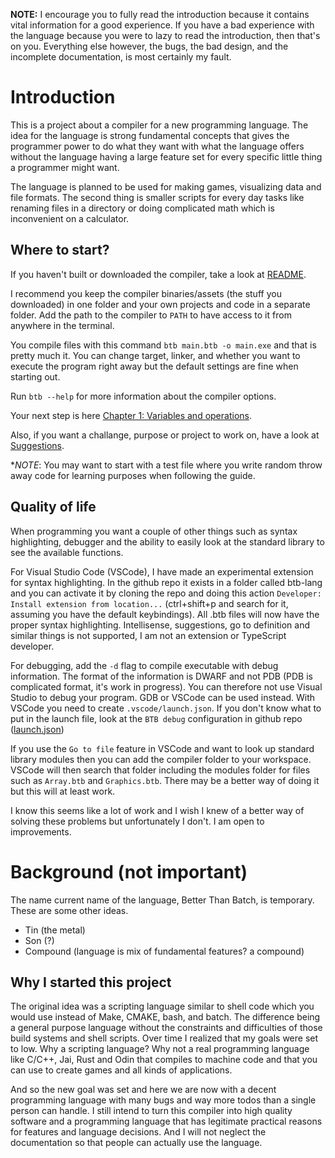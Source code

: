 **NOTE:** I encourage you to fully read the introduction because it contains vital information for a good experience. If you have a bad experience with the language because you were to lazy to read the introduction, then that's on you. Everything else however, the bugs, the bad design, and the incomplete documentation, is most certainly my fault.

# Introduction
This is a project about a compiler for a new programming language. The idea for the language is strong fundamental concepts that gives the programmer power to do what they want with what the language offers without the language having a large feature set for every specific little thing a programmer might want.

The language is planned to be used for making games, visualizing data and file formats. The second thing is smaller scripts for every day tasks like renaming files in a directory or doing complicated math which is inconvenient on a calculator.

## Where to start?
If you haven't built or downloaded the compiler, take a look at [README](/README.md).

I recommend you keep the compiler binaries/assets (the stuff you downloaded) in one folder and your own projects and code in a separate folder. Add the path to the compiler to `PATH` to have access to it from anywhere in the terminal.

You compile files with this command `btb main.btb -o main.exe` and that is pretty much it. You can change target, linker, and whether you want to execute the program right away but the default settings are fine when starting out.

Run `btb --help` for more information about the compiler options.

Your next step is here [Chapter 1: Variables and operations](/docs/guide/01-Variables%20and%20operations.md).

Also, if you want a challange, purpose or project to work on, have a look at [Suggestions](/docs/suggestions.md).

**NOTE*: You may want to start with a test file where you write random throw away code for learning purposes when following the guide.

## Quality of life
When programming you want a couple of other things such as syntax highlighting, debugger and the ability to easily look at the standard library to see the available functions.

For Visual Studio Code (VSCode), I have made an experimental extension for syntax highlighting. In the github repo it exists in a folder called btb-lang and you can activate it by cloning the repo and doing this action `Developer: Install extension from location...` (ctrl+shift+p and search for it, assuming you have the default keybindings). All .btb files will now have the proper syntax highlighting. Intellisense, suggestions, go to definition and similar things is not supported, I am not an extension or TypeScript developer.

For debugging, add the `-d` flag to compile executable with debug information. The format of the information is DWARF and not PDB (PDB is complicated format, it's work in progress). You can therefore not use Visual Studio to debug your program. GDB or VSCode can be used instead. With VSCode you need to create `.vscode/launch.json`. If you don't know what to put in the launch file, look at the `BTB debug` configuration in github repo ([launch.json](/.vscode/launch.json))

If you use the `Go to file` feature in VSCode and want to look up standard library modules then you can add the compiler folder to your workspace. VSCode will then search that folder including the modules folder for files such as `Array.btb` and `Graphics.btb`. There may be a better way of doing it but this will at least work.

I know this seems like a lot of work and I wish I knew of a better way of solving these problems but unfortunately I don't. I am open to improvements.

# Background (not important)

The name current name of the language, Better Than Batch, is temporary. These are some other ideas.
- Tin (the metal)
- Son (?)
- Compound (language is mix of fundamental features? a compound)

## Why I started this project
The original idea was a scripting language similar to shell code which you would use instead of Make, CMAKE, bash, and batch. The difference being a general purpose language without the constraints and difficulties of those build systems and shell scripts. Over time I realized that my goals were set to low. Why a scripting language? Why not a real programming language like C/C++, Jai, Rust and Odin that compiles to machine code and that you can use to create games and all kinds of applications. 

And so the new goal was set and here we are now with a decent programming language with many bugs and way more todos than a single person can handle. I still intend to turn this compiler into high quality software and a programming language that has legitimate practical reasons for features and language decisions. And I will not neglect the documentation so that people can actually use the language.
